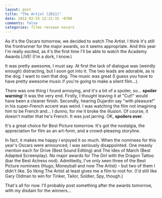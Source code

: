```yaml
---
layout: post
title: "The Artist (2011)"
date: 2012-02-25 12:21:15 -0700
comments: false
categories: films reviews oscars
---
```


As it's the Oscars tomorrow, we decided to watch The Artist. I think it's still the frontrunner for the major awards, so it seems appropriate. And this year I'm really excited, as it's the first time I'll be able to watch the Academy Awards LIVE! (I'm a dork, I know.)

It was pretty awesome, I must say. At first the lack of dialogue was (weirdly enough) distracting, but I soon got into it. The two leads are adorable, as is the dog. I want to own that dog. The music was great (I guess you have to have pretty awesome music if you're going to make a silent film...).

There was one thing I found annoying, and it's a bit of a spoiler, so... **spoiler warning**! It was the very end. Firstly, I thought leaving it at "Cut!" would have been a cleaner finish. Secondly, hearing Dujardin say "with pleasure!" in his super-French accent was weird. I was watching the film not imagining him to be French and... I dunno, for me it broke the illusion. Of course, it doesn't matter that he's French. It was just jarring. OK, **spoilers over**.

It's a great choice for Best Picture tomorrow. It's got the nostalgia, the appreciation for film as an art-form, and a crowd-pleasing storyline.

In fact, it makes me happy I enjoyed it so much. When the nominees for this year's Oscars were announced, I was seriously disappointed. One measly mention each for Drive (Best Sound Editing) and The Ides of March (Best Adapted Screenplay). No major awards for The Girl with the Dragon Tattoo (bar the Best Actress nod). Admittedly, I've only seen three of the Best Picture nominees (Hugo, Moneyball and now The Artist) - but two of them I didn't like. So liking The Artist at least gives me a film to root for. (I'd still like Gary Oldman to win for Tinker, Tailor, Soldier, Spy, though.)

That's all for now. I'll probably post something after the awards tomorrow, with my disdain for the winners...
